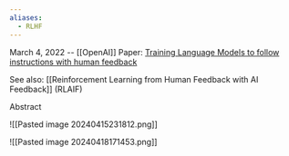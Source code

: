 ```yaml
---
aliases:
  - RLHF
---
```

March 4, 2022 -- [[OpenAI]]
Paper: [Training Language Models to follow instructions with human feedback](https://arxiv.org/abs/2203.02155)

See also: [[Reinforcement Learning from Human Feedback with AI Feedback]] (RLAIF)

Abstract
> 


![[Pasted image 20240415231812.png]]



![[Pasted image 20240418171453.png]]